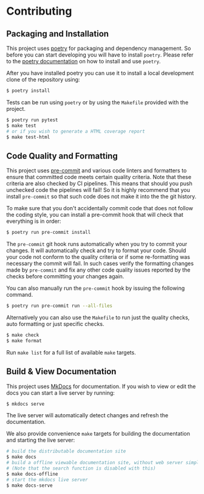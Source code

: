 # Contributing

## Packaging and Installation

This project uses [poetry](https://python-poetry.org/) for packaging and dependency management.
So before you can start developing you will have to install `poetry`.
Please refer to the [poetry documentation](https://python-poetry.org/docs/#introduction) on how to install
and use `poetry`.

After you have installed poetry you can use it to install a local development clone of the repository using:

```bash
$ poetry install
```

Tests can be run using `poetry` or by using the `Makefile` provided with the project.

```bash
$ poetry run pytest
$ make test
# or if you wish to generate a HTML coverage report
$ make test-html
```

## Code Quality and Formatting

This project uses [pre-commit](https://pre-commit.com/) and various code linters and formatters to
ensure that committed code meets certain quality criteria. Note that these criteria are also checked
by CI pipelines. This means that should you push unchecked code the pipelines will fail!
So it is highly recommend that you install `pre-commit` so that such code does not make it into the the git history.

To make sure that you don't accidentally commit code that does not follow the coding style, you can
install a pre-commit hook that will check that everything is in order:

```bash
$ poetry run pre-commit install
```

The `pre-commit` git hook runs automatically when you try to commit your changes. It will automatically check
and try to format your code. Should your code not conform to the quality criteria or if some re-formatting was
necessary the commit will fail. In such cases verify the formatting changes made by `pre-commit` and fix any other
code quality issues reported by the checks before committing your changes again.

You can also manually run the `pre-commit` hook by issuing the following command.

```bash
$ poetry run pre-commit run --all-files
```

Alternatively you can also use the `Makefile` to run just the quality checks, auto formatting or just specific checks.

```bash
$ make check
$ make format
```

Run `make list` for a full list of available `make` targets.


## Build & View Documentation

This project uses [MkDocs](https://www.mkdocs.org/) for documentation. If you wish to view or edit the docs
you can start a live server by running:

```bash
$ mkdocs serve
```

The live server will automatically detect changes and refresh the documentation.

We also provide convenience `make` targets for building the documentation and starting the live server:

```bash
# build the distributable documentation site
$ make docs
# build a offline viewable documentation site, without web server simply open the index file
# (Note that the search function is disabled with this)
$ make docs-offline
# start the mkdocs live server
$ make docs-serve
```
